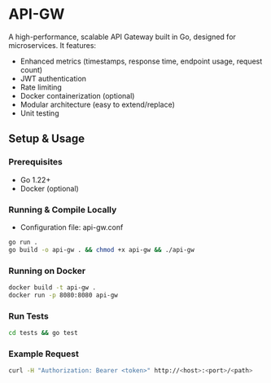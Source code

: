 # API-GW

A high-performance, scalable API Gateway built in Go, designed for microservices. It features:

- Enhanced metrics (timestamps, response time, endpoint usage, request count)
- JWT authentication
- Rate limiting
- Docker containerization (optional)
- Modular architecture (easy to extend/replace)
- Unit testing

## Setup & Usage

### Prerequisites

- Go 1.22+
- Docker (optional)

### Running & Compile Locally

- Configuration file: api-gw.conf
```bash
go run .
go build -o api-gw . && chmod +x api-gw && ./api-gw
```
### Running on Docker
```bash
docker build -t api-gw .
docker run -p 8080:8080 api-gw
```
### Run Tests
```bash
cd tests && go test
```
### Example Request
```bash
curl -H "Authorization: Bearer <token>" http://<host>:<port>/<path>
```